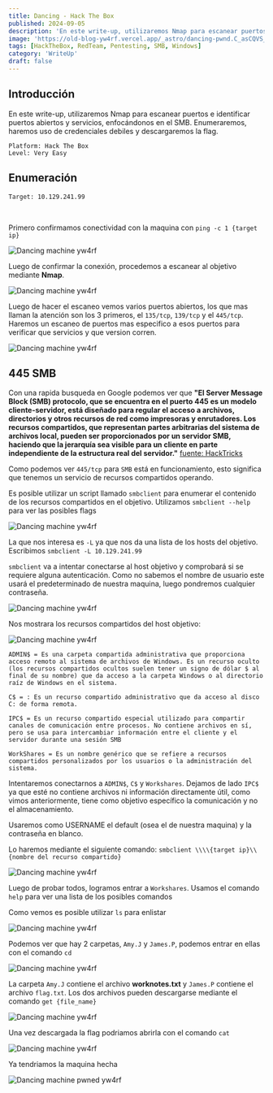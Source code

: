 ```yaml
---
title: Dancing - Hack The Box
published: 2024-09-05
description: 'En este write-up, utilizaremos Nmap para escanear puertos e identificar puertos abiertos y servicios, enfocándonos en SMB. Enumeraremos, y descargaremos la flag.'
image: 'https://old-blog-yw4rf.vercel.app/_astro/dancing-pwnd.C_asCQVS_15UY9B.webp'
tags: [HackTheBox, RedTeam, Pentesting, SMB, Windows]
category: 'WriteUp'
draft: false 
---
```


## Introducción

En este write-up, utilizaremos Nmap para escanear puertos e identificar puertos abiertos y servicios, enfocándonos en el SMB. Enumeraremos, haremos uso de credenciales debiles y descargaremos la flag.

```
Platform: Hack The Box
Level: Very Easy
```

## Enumeración 

```
Target: 10.129.241.99
```
<br>

Primero confirmamos conectividad con la maquina con `ping -c 1 {target ip}`

![Dancing machine yw4rf](https://old-blog-yw4rf.vercel.app/_astro/dancing-1.J0uMCeFl_Z17pYuY.webp)

Luego de confirmar la conexión, procedemos a escanear al objetivo mediante **Nmap**. 

![Dancing machine yw4rf](https://old-blog-yw4rf.vercel.app/_astro/dancing-2.CTxlb-ol_Z1ffYzf.webp)

Luego de hacer el escaneo vemos varios puertos abiertos, los que mas llaman la atención son los 3 primeros, el `135/tcp`, `139/tcp` y el `445/tcp`. Haremos un escaneo de puertos mas especifico a esos puertos para verificar que servicios y que version corren.

![Dancing machine yw4rf](https://old-blog-yw4rf.vercel.app/_astro/dancing-3.D_BPUNFa_lKOvk.webp)

## 445 SMB

Con una rapida busqueda en Google podemos ver que **"El Server Message Block (SMB) protocolo, que se encuentra en el puerto 445 es un modelo cliente-servidor, está diseñado para regular el acceso a archivos, directorios y otros recursos de red como impresoras y enrutadores. Los recursos compartidos, que representan partes arbitrarias del sistema de archivos local, pueden ser proporcionados por un servidor SMB, haciendo que la jerarquía sea visible para un cliente en parte independiente de la estructura real del servidor."**
[fuente: HackTricks](https://book.hacktricks.xyz/v/es/network-services-pentesting/pentesting-smb)

Como podemos ver `445/tcp` para `SMB` está en funcionamiento, esto significa que tenemos un servicio de recursos compartidos operando.

Es posible utilizar un script llamado `smbclient` para enumerar el contenido de los recursos compartidos en el objetivo. Utilizamos `smbclient --help` para ver las posibles flags

![Dancing machine yw4rf](https://old-blog-yw4rf.vercel.app/_astro/dancing-4.DfYuwNPp_7d9jd.webp)

La que nos interesa es `-L` ya que nos da una lista de los hosts del objetivo. Escribimos `smbclient -L 10.129.241.99`

`smbclient` va a intentar conectarse al host objetivo y comprobará si se requiere alguna autenticación. Como no sabemos el nombre de usuario este usará el predeterminado de nuestra maquina, luego pondremos cualquier contraseña.

![Dancing machine yw4rf](https:old-blog-//yw4rf.vercel.app/_astro/dancing-5.oUFRTQce_Ajo7e.webp)

Nos mostrara los recursos compartidos del host objetivo: 

![Dancing machine yw4rf](https://old-blog-yw4rf.vercel.app/_astro/dancing-6.CYXZDoPH_Z23IuTR.webp)

```
ADMIN$ = Es una carpeta compartida administrativa que proporciona acceso remoto al sistema de archivos de Windows. Es un recurso oculto (los recursos compartidos ocultos suelen tener un signo de dólar $ al final de su nombre) que da acceso a la carpeta Windows o al directorio raíz de Windows en el sistema.

C$ = : Es un recurso compartido administrativo que da acceso al disco C: de forma remota.

IPC$ = Es un recurso compartido especial utilizado para compartir canales de comunicación entre procesos. No contiene archivos en sí, pero se usa para intercambiar información entre el cliente y el servidor durante una sesión SMB

WorkShares = Es un nombre genérico que se refiere a recursos compartidos personalizados por los usuarios o la administración del sistema.
```


Intentaremos conectarnos a `ADMIN$`, `C$` y `Workshares`. Dejamos de lado `IPC$` ya que esté no contiene archivos ni información directamente útil, como vimos anteriormente, tiene como objetivo específico la comunicación y no el almacenamiento.

Usaremos como USERNAME el default (osea el de nuestra maquina) y la contraseña en blanco.

Lo haremos mediante el siguiente comando: `smbclient \\\\{target ip}\\{nombre del recurso compartido}`

![Dancing machine yw4rf](https://old-blog-yw4rf.vercel.app/_astro/dancing-7.DhBjQtgo_1Pduh6.webp)

Luego de probar todos, logramos entrar a `Workshares`. Usamos el comando `help` para ver una lista de los posibles comandos

Como vemos es posible utilizar `ls` para enlistar 

![Dancing machine yw4rf](https://old-blog-yw4rf.vercel.app/_astro/dancing-8.Iy9GUYsv_ZaB9QA.webp)

Podemos ver que hay 2 carpetas, `Amy.J` y `James.P`, podemos entrar en ellas con el comando `cd`

![Dancing machine yw4rf](https://old-blog-yw4rf.vercel.app/_astro/dancing-9.4u6rl0Y9_1ReNWJ.webp)

La carpeta `Amy.J` contiene el archivo **worknotes.txt** y `James.P` contiene el archivo `flag.txt`. Los dos archivos pueden descargarse mediante el comando `get {file_name}`

![Dancing machine yw4rf](https://old-blog-yw4rf.vercel.app/_astro/dancing-10.Cj_gH9Jd_13Lylf.webp)

Una vez descargada la flag podriamos abrirla con el comando `cat`

![Dancing machine yw4rf](https://old-blog-yw4rf.vercel.app/_astro/dancing-11.BWzChQpd_1BNIgv.webp)

Ya tendriamos la maquina hecha

![Dancing machine pwned yw4rf](https://old-blog-yw4rf.vercel.app/_astro/dancing-last.dGN8pK0h_Z1GSgxl.webp)
